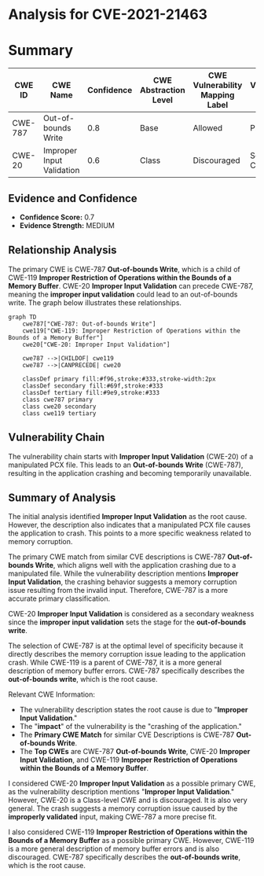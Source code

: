 # Analysis for CVE-2021-21463

# Summary
| CWE ID | CWE Name | Confidence | CWE Abstraction Level | CWE Vulnerability Mapping Label | CWE-Vulnerability Mapping Notes |
|---|---|---|---|---|---|
| CWE-787 | Out-of-bounds Write | 0.8 | Base | Allowed | Primary CWE |
| CWE-20 | Improper Input Validation | 0.6 | Class | Discouraged | Secondary Candidate |

## Evidence and Confidence

*   **Confidence Score:** 0.7
*   **Evidence Strength:** MEDIUM

## Relationship Analysis
The primary CWE is CWE-787 **Out-of-bounds Write**, which is a child of CWE-119 **Improper Restriction of Operations within the Bounds of a Memory Buffer**. CWE-20 **Improper Input Validation** can precede CWE-787, meaning the **improper input validation** could lead to an out-of-bounds write. The graph below illustrates these relationships.

```mermaid
graph TD
    cwe787["CWE-787: Out-of-bounds Write"]
    cwe119["CWE-119: Improper Restriction of Operations within the Bounds of a Memory Buffer"]
    cwe20["CWE-20: Improper Input Validation"]
    
    cwe787 -->|CHILDOF| cwe119
    cwe787 -->|CANPRECEDE| cwe20
    
    classDef primary fill:#f96,stroke:#333,stroke-width:2px
    classDef secondary fill:#69f,stroke:#333
    classDef tertiary fill:#9e9,stroke:#333
    class cwe787 primary
    class cwe20 secondary
    class cwe119 tertiary
```

## Vulnerability Chain
The vulnerability chain starts with **Improper Input Validation** (CWE-20) of a manipulated PCX file. This leads to an **Out-of-bounds Write** (CWE-787), resulting in the application crashing and becoming temporarily unavailable.

## Summary of Analysis
The initial analysis identified **Improper Input Validation** as the root cause. However, the description also indicates that a manipulated PCX file causes the application to crash. This points to a more specific weakness related to memory corruption.

The primary CWE match from similar CVE descriptions is CWE-787 **Out-of-bounds Write**, which aligns well with the application crashing due to a manipulated file. While the vulnerability description mentions **Improper Input Validation**, the crashing behavior suggests a memory corruption issue resulting from the invalid input. Therefore, CWE-787 is a more accurate primary classification.

CWE-20 **Improper Input Validation** is considered as a secondary weakness since the **improper input validation** sets the stage for the **out-of-bounds write**.

The selection of CWE-787 is at the optimal level of specificity because it directly describes the memory corruption issue leading to the application crash. While CWE-119 is a parent of CWE-787, it is a more general description of memory buffer errors. CWE-787 specifically describes the **out-of-bounds write**, which is the root cause.

Relevant CWE Information:
*   The vulnerability description states the root cause is due to "**Improper Input Validation**."
*   The "**impact**" of the vulnerability is the "crashing of the application."
*   The **Primary CWE Match** for similar CVE Descriptions is CWE-787 **Out-of-bounds Write**.
*   The **Top CWEs** are CWE-787 **Out-of-bounds Write**, CWE-20 **Improper Input Validation**, and CWE-119 **Improper Restriction of Operations within the Bounds of a Memory Buffer**.

I considered CWE-20 **Improper Input Validation** as a possible primary CWE, as the vulnerability description mentions "**Improper Input Validation**." However, CWE-20 is a Class-level CWE and is discouraged. It is also very general. The crash suggests a memory corruption issue caused by the **improperly validated** input, making CWE-787 a more precise fit.

I also considered CWE-119 **Improper Restriction of Operations within the Bounds of a Memory Buffer** as a possible primary CWE. However, CWE-119 is a more general description of memory buffer errors and is also discouraged. CWE-787 specifically describes the **out-of-bounds write**, which is the root cause.